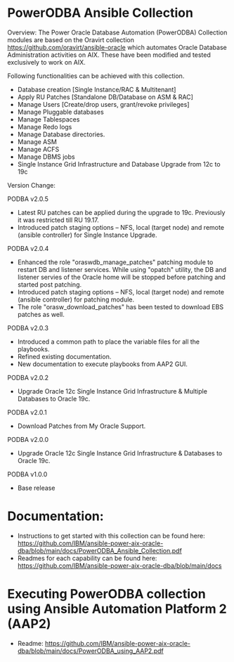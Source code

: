 # PowerODBA Ansible Collection

Overview: The Power Oracle Database Automation (PowerODBA) Collection modules are based on the Oravirt collection https://github.com/oravirt/ansible-oracle which automates Oracle Database Administration activities on AIX. These have been modified and tested exclusively to work on AIX.

Following functionalities can be achieved with this collection.

- Database creation [Single Instance/RAC & Multitenant]
- Apply RU Patches [Standalone DB/Database on ASM & RAC]
- Manage Users [Create/drop users, grant/revoke privileges]
- Manage Pluggable databases
- Manage Tablespaces
- Manage Redo logs
- Manage Database directories.
- Manage ASM
- Manage ACFS
- Manage DBMS jobs
- Single Instance Grid Infrastructure and Database Upgrade from 12c to 19c

Version Change:

PODBA v2.0.5

- Latest RU patches can be applied during the upgrade to 19c. Previously it was restricted till RU 19.17.
- Introduced patch staging options – NFS, local (target node) and remote (ansible controller) for Single Instance Upgrade.

PODBA v2.0.4
- Enhanced the role "oraswdb_manage_patches" patching module to restart DB and listener services. While using "opatch" utility, the DB and listener servies of the Oracle home will be stopped before patching and started post patching.
- Introduced patch staging options – NFS, local (target node) and remote (ansible controller) for patching module.
- The role "orasw_download_patches" has been tested to download EBS patches as well.

PODBA v2.0.3
- Introduced a common path to place the variable files for all the playbooks. 
- Refined existing documentation.
- New documentation to execute playbooks from AAP2 GUI.

PODBA v2.0.2
- Upgrade Oracle 12c Single Instance Grid Infrastructure & Multiple Databases to Oracle 19c.

PODBA v2.0.1
- Download Patches from My Oracle Support.

PODBA v2.0.0
- Upgrade Oracle 12c Single Instance Grid Infrastructure & Databases to Oracle 19c.

PODBA v1.0.0
- Base release

# Documentation:

- Instructions to get started with this collection can be found here: https://github.com/IBM/ansible-power-aix-oracle-dba/blob/main/docs/PowerODBA_Ansible_Collection.pdf
- Readmes for each capability can be found here: https://github.com/IBM/ansible-power-aix-oracle-dba/blob/main/docs

# Executing PowerODBA collection using Ansible Automation Platform 2 (AAP2)

- Readme: https://github.com/IBM/ansible-power-aix-oracle-dba/blob/main/docs/PowerODBA_using_AAP2.pdf
